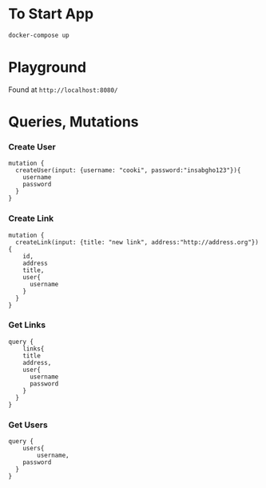 # To Start App

```bash
docker-compose up
```



# Playground

Found at `http://localhost:8080/`



# Queries, Mutations

### Create User

```
mutation {
  createUser(input: {username: "cooki", password:"insabgho123"}){
    username
    password
  }
}
```



### Create Link

```
mutation {
  createLink(input: {title: "new link", address:"http://address.org"}){
    id,
    address
    title,
    user{
      username
    }
  }
}
```



### Get Links

```
query {
	links{
    title
    address,
    user{
      username
      password
    }
  }
}
```



### Get Users

```
query {
	users{
		username,
    password
  }
}
```

